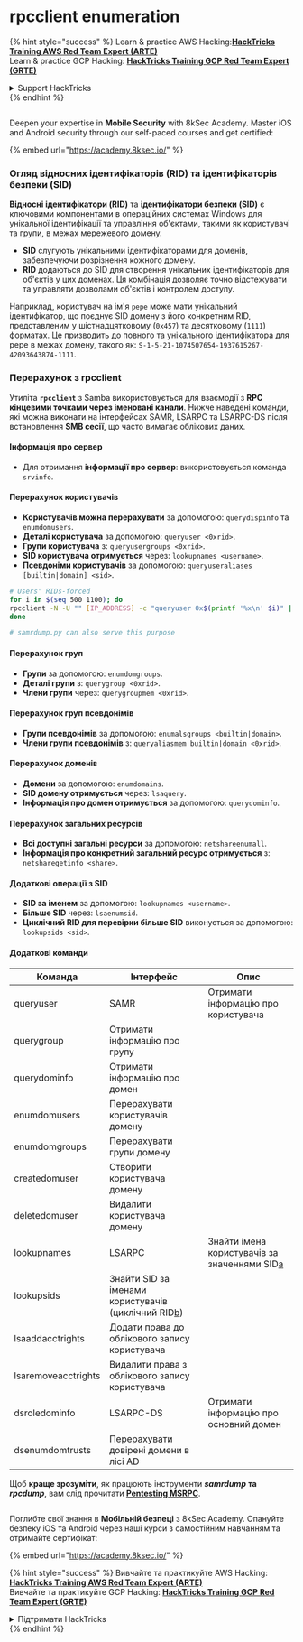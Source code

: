# rpcclient enumeration

{% hint style="success" %}
Learn & practice AWS Hacking:<img src="/.gitbook/assets/arte.png" alt="" data-size="line">[**HackTricks Training AWS Red Team Expert (ARTE)**](https://training.hacktricks.xyz/courses/arte)<img src="/.gitbook/assets/arte.png" alt="" data-size="line">\
Learn & practice GCP Hacking: <img src="/.gitbook/assets/grte.png" alt="" data-size="line">[**HackTricks Training GCP Red Team Expert (GRTE)**<img src="/.gitbook/assets/grte.png" alt="" data-size="line">](https://training.hacktricks.xyz/courses/grte)

<details>

<summary>Support HackTricks</summary>

* Check the [**subscription plans**](https://github.com/sponsors/carlospolop)!
* **Join the** 💬 [**Discord group**](https://discord.gg/hRep4RUj7f) or the [**telegram group**](https://t.me/peass) or **follow** us on **Twitter** 🐦 [**@hacktricks\_live**](https://twitter.com/hacktricks\_live)**.**
* **Share hacking tricks by submitting PRs to the** [**HackTricks**](https://github.com/carlospolop/hacktricks) and [**HackTricks Cloud**](https://github.com/carlospolop/hacktricks-cloud) github repos.

</details>
{% endhint %}

<figure><img src="/.gitbook/assets/image (2).png" alt=""><figcaption></figcaption></figure>

Deepen your expertise in **Mobile Security** with 8kSec Academy. Master iOS and Android security through our self-paced courses and get certified:

{% embed url="https://academy.8ksec.io/" %}

### Огляд відносних ідентифікаторів (RID) та ідентифікаторів безпеки (SID)

**Відносні ідентифікатори (RID)** та **ідентифікатори безпеки (SID)** є ключовими компонентами в операційних системах Windows для унікальної ідентифікації та управління об'єктами, такими як користувачі та групи, в межах мережевого домену.

- **SID** слугують унікальними ідентифікаторами для доменів, забезпечуючи розрізнення кожного домену.
- **RID** додаються до SID для створення унікальних ідентифікаторів для об'єктів у цих доменах. Ця комбінація дозволяє точно відстежувати та управляти дозволами об'єктів і контролем доступу.

Наприклад, користувач на ім'я `pepe` може мати унікальний ідентифікатор, що поєднує SID домену з його конкретним RID, представленим у шістнадцятковому (`0x457`) та десятковому (`1111`) форматах. Це призводить до повного та унікального ідентифікатора для pepe в межах домену, такого як: `S-1-5-21-1074507654-1937615267-42093643874-1111`.


### **Перерахунок з rpcclient**

Утиліта **`rpcclient`** з Samba використовується для взаємодії з **RPC кінцевими точками через іменовані канали**. Нижче наведені команди, які можна виконати на інтерфейсах SAMR, LSARPC та LSARPC-DS після встановлення **SMB сесії**, що часто вимагає облікових даних.

#### Інформація про сервер

* Для отримання **інформації про сервер**: використовується команда `srvinfo`.

#### Перерахунок користувачів

* **Користувачів можна перерахувати** за допомогою: `querydispinfo` та `enumdomusers`.
* **Деталі користувача** за допомогою: `queryuser <0xrid>`.
* **Групи користувача** з: `queryusergroups <0xrid>`.
* **SID користувача отримується** через: `lookupnames <username>`.
* **Псевдоніми користувачів** за допомогою: `queryuseraliases [builtin|domain] <sid>`.
```bash
# Users' RIDs-forced
for i in $(seq 500 1100); do
rpcclient -N -U "" [IP_ADDRESS] -c "queryuser 0x$(printf '%x\n' $i)" | grep "User Name\|user_rid\|group_rid" && echo "";
done

# samrdump.py can also serve this purpose
```
#### Перерахунок груп

* **Групи** за допомогою: `enumdomgroups`.
* **Деталі групи** з: `querygroup <0xrid>`.
* **Члени групи** через: `querygroupmem <0xrid>`.

#### Перерахунок груп псевдонімів

* **Групи псевдонімів** за допомогою: `enumalsgroups <builtin|domain>`.
* **Члени групи псевдонімів** з: `queryaliasmem builtin|domain <0xrid>`.

#### Перерахунок доменів

* **Домени** за допомогою: `enumdomains`.
* **SID домену отримується** через: `lsaquery`.
* **Інформація про домен отримується** за допомогою: `querydominfo`.

#### Перерахунок загальних ресурсів

* **Всі доступні загальні ресурси** за допомогою: `netshareenumall`.
* **Інформація про конкретний загальний ресурс отримується** з: `netsharegetinfo <share>`.

#### Додаткові операції з SID

* **SID за іменем** за допомогою: `lookupnames <username>`.
* **Більше SID** через: `lsaenumsid`.
* **Циклічний RID для перевірки більше SID** виконується за допомогою: `lookupsids <sid>`.

#### **Додаткові команди**

| **Команда**        | **Інтерфейс**                                                                                                                                     | **Опис**                                                                                                                           |
| ------------------- | ------------------------------------------------------------------------------------------------------------------------------------------------- | ----------------------------------------------------------------------------------------------------------------------------------------- |
| queryuser           | SAMR                                                                                                                                              | Отримати інформацію про користувача                                                                                                                 |
| querygroup          | Отримати інформацію про групу                                                                                                                        |                                                                                                                                           |
| querydominfo        | Отримати інформацію про домен                                                                                                                       |                                                                                                                                           |
| enumdomusers        | Перерахувати користувачів домену                                                                                                                            |                                                                                                                                           |
| enumdomgroups       | Перерахувати групи домену                                                                                                                           |                                                                                                                                           |
| createdomuser       | Створити користувача домену                                                                                                                              |                                                                                                                                           |
| deletedomuser       | Видалити користувача домену                                                                                                                              |                                                                                                                                           |
| lookupnames         | LSARPC                                                                                                                                            | Знайти імена користувачів за значеннями SID[a](https://learning.oreilly.com/library/view/network-security-assessment/9781491911044/ch08.html#ch08fn8) |
| lookupsids          | Знайти SID за іменами користувачів (циклічний RID[b](https://learning.oreilly.com/library/view/network-security-assessment/9781491911044/ch08.html#ch08fn9)) |                                                                                                                                           |
| lsaaddacctrights    | Додати права до облікового запису користувача                                                                                                                      |                                                                                                                                           |
| lsaremoveacctrights | Видалити права з облікового запису користувача                                                                                                                 |                                                                                                                                           |
| dsroledominfo       | LSARPC-DS                                                                                                                                         | Отримати інформацію про основний домен                                                                                                            |
| dsenumdomtrusts     | Перерахувати довірені домени в лісі AD                                                                                                     |                                                                                                                                           |

Щоб **краще зрозуміти**, як працюють інструменти _**samrdump**_ **та** _**rpcdump**_, вам слід прочитати [**Pentesting MSRPC**](../135-pentesting-msrpc.md).


<figure><img src="/.gitbook/assets/image (2).png" alt=""><figcaption></figcaption></figure>

Поглибте свої знання в **Мобільній безпеці** з 8kSec Academy. Опануйте безпеку iOS та Android через наші курси з самостійним навчанням та отримайте сертифікат:

{% embed url="https://academy.8ksec.io/" %}

{% hint style="success" %}
Вивчайте та практикуйте AWS Hacking:<img src="/.gitbook/assets/arte.png" alt="" data-size="line">[**HackTricks Training AWS Red Team Expert (ARTE)**](https://training.hacktricks.xyz/courses/arte)<img src="/.gitbook/assets/arte.png" alt="" data-size="line">\
Вивчайте та практикуйте GCP Hacking: <img src="/.gitbook/assets/grte.png" alt="" data-size="line">[**HackTricks Training GCP Red Team Expert (GRTE)**<img src="/.gitbook/assets/grte.png" alt="" data-size="line">](https://training.hacktricks.xyz/courses/grte)

<details>

<summary>Підтримати HackTricks</summary>

* Перевірте [**плани підписки**](https://github.com/sponsors/carlospolop)!
* **Приєднуйтесь до** 💬 [**групи Discord**](https://discord.gg/hRep4RUj7f) або [**групи Telegram**](https://t.me/peass) або **слідкуйте** за нами в **Twitter** 🐦 [**@hacktricks\_live**](https://twitter.com/hacktricks\_live)**.**
* **Діліться хакерськими трюками, надсилаючи PR до** [**HackTricks**](https://github.com/carlospolop/hacktricks) та [**HackTricks Cloud**](https://github.com/carlospolop/hacktricks-cloud) репозиторіїв.

</details>
{% endhint %}
